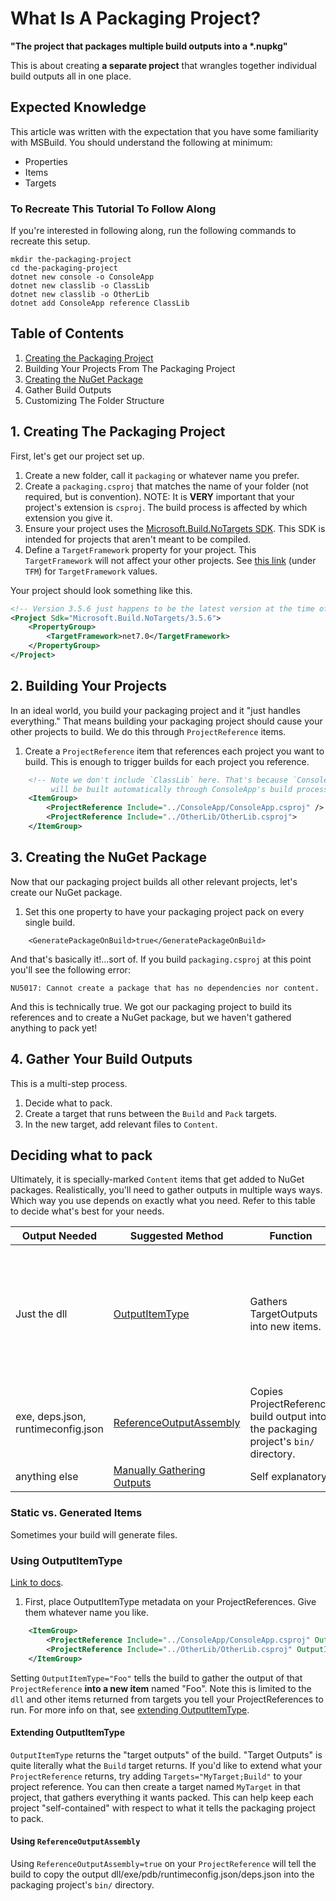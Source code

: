 # What Is A Packaging Project?
__"The project that packages multiple build outputs into a *.nupkg"__

This is about creating **a separate project** that wrangles together individual build outputs all in one place.

## Expected Knowledge
This article was written with the expectation that you have some familiarity with MSBuild. You should understand the following at minimum:
- Properties
- Items
- Targets

### To Recreate This Tutorial To Follow Along
If you're interested in following along, run the following commands to recreate this setup.
```
mkdir the-packaging-project
cd the-packaging-project
dotnet new console -o ConsoleApp
dotnet new classlib -o ClassLib
dotnet new classlib -o OtherLib
dotnet add ConsoleApp reference ClassLib
```

## Table of Contents
1. [Creating the Packaging Project](#creating-the-packaging-project)
1. Building Your Projects From The Packaging Project
1. [Creating the NuGet Package](#creating-the-nuget-package)
1. Gather Build Outputs
1. Customizing The Folder Structure

## 1. Creating The Packaging Project
First, let's get our project set up.

1. Create a new folder, call it `packaging` or whatever name you prefer.
1. Create a `packaging.csproj` that matches the name of your folder (not required, but is convention).
    NOTE: It is **VERY** important that your project's extension is `csproj`. The build process is affected by which extension you give it.
1. Ensure your project uses the [Microsoft.Build.NoTargets SDK](https://github.com/microsoft/MSBuildSdks/blob/main/src/NoTargets/README.md). This SDK is intended for projects that aren't meant to be compiled. 
1. Define a `TargetFramework` property for your project. This `TargetFramework` will not affect your other projects. See [this link](https://learn.microsoft.com/dotnet/standard/frameworks#supported-target-frameworks) (under `TFM`) for `TargetFramework` values.

Your project should look something like this.
```xml
<!-- Version 3.5.6 just happens to be the latest version at the time of this writing. -->
<Project Sdk="Microsoft.Build.NoTargets/3.5.6">
    <PropertyGroup>
        <TargetFramework>net7.0</TargetFramework>
    </PropertyGroup>
</Project>
```

## 2. Building Your Projects
In an ideal world, you build your packaging project and it "just handles everything." That means building your packaging project should cause your other projects to build. We do this through `ProjectReference` items.

1. Create a `ProjectReference` item that references each project you want to build. This is enough to trigger builds for each project you reference.
```xml
    <!-- Note we don't include `ClassLib` here. That's because `ConsoleApp` already has a `ProjectReference` to it. ClassLib
         will be built automatically through ConsoleApp's build process.-->
    <ItemGroup>
        <ProjectReference Include="../ConsoleApp/ConsoleApp.csproj" />
        <ProjectReference Include="../OtherLib/OtherLib.csproj">
    </ItemGroup>
```

## 3. Creating the NuGet Package
Now that our packaging project builds all other relevant projects, let's create our NuGet package.

1. Set this one property to have your packaging project pack on every single build.
```
    <GeneratePackageOnBuild>true</GeneratePackageOnBuild>
```

And that's basically it!...sort of. If you build `packaging.csproj` at this point you'll see the following error:

```
NU5017: Cannot create a package that has no dependencies nor content.
```

And this is technically true. We got our packaging project to build its references and to create a NuGet package, but we haven't gathered anything to pack yet!

## 4. Gather Your Build Outputs
This is a multi-step process.

1. Decide what to pack.
1. Create a target that runs between the `Build` and `Pack` targets.
1. In the new target, add relevant files to `Content`.

## Deciding what to pack
Ultimately, it is specially-marked `Content` items that get added to NuGet packages. Realistically, you'll need to gather outputs in multiple ways ways. Which way you use depends on exactly what you need. Refer to this table to decide what's best for your needs.

Output Needed | Suggested Method | Function | Notes
------        | ------ | ------ | ------
Just the dll  | [OutputItemType](#using-outputitemtype) | Gathers TargetOutputs into new items. | In a "normal build" that involves compiling & using the `Microsoft.NET.Sdk`, this output item __would__ be passed to the compiler, ResolveAssemblyReferences, and included in the deps.json. Thanks to the `Microsoft.Build.NoTargets` SDK, we're not compiling an assembly. |
exe, deps.json, runtimeconfig.json | [ReferenceOutputAssembly](#using-referenceoutputassembly) | Copies ProjectReference build output into the packaging project's `bin/` directory. | asd
anything else | [Manually Gathering Outputs](#manually-gathering-other-build-outputs) | Self explanatory | asd

### Static vs. Generated Items
Sometimes your build will generate files.

### Using OutputItemType
[Link to docs](https://learn.microsoft.com/visualstudio/msbuild/common-msbuild-project-items#projectreference). 

1. First, place OutputItemType metadata on your ProjectReferences. Give them whatever name you like.

```xml
    <ItemGroup>
        <ProjectReference Include="../ConsoleApp/ConsoleApp.csproj" OutputItemType="ConsoleAppOutput" />
        <ProjectReference Include="../OtherLib/OtherLib.csproj" OutputItemType="OtherLibOutput" />
    </ItemGroup>
```

Setting `OutputItemType="Foo"` tells the build to gather the output of that `ProjectReference` **into a new item** named "Foo". Note this is limited to the `dll` and other items returned from targets you tell your ProjectReferences to run. For more info on that, see [extending OutputItemType](#extending-outputitemtype).

#### Extending OutputItemType
`OutputItemType` returns the "target outputs" of the build. "Target Outputs" is quite literally what the `Build` target returns. If you'd like to extend what your `ProjectReference` returns, try adding `Targets="MyTarget;Build"` to your project reference. You can then create a target named `MyTarget` in that project, that gathers everything it wants packed. This can help keep each project "self-contained" with respect to what it tells the packaging project to pack.

#### Using `ReferenceOutputAssembly`
Using `ReferenceOutputAssembly=true` on your `ProjectReference` will tell the build to copy the output dll/exe/pdb/runtimeconfig.json/deps.json into the packaging project's `bin/` directory.